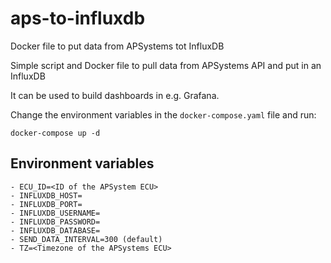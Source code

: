 # aps-to-influxdb
Docker file to put data from APSystems tot InfluxDB

Simple script and Docker file to pull data from APSystems API and put in an InfluxDB

It can be used to build dashboards in e.g. Grafana.

Change the environment variables in the `docker-compose.yaml` file and run:
```
docker-compose up -d
```
## Environment variables
```
- ECU_ID=<ID of the APSystem ECU>
- INFLUXDB_HOST=
- INFLUXDB_PORT=
- INFLUXDB_USERNAME=
- INFLUXDB_PASSWORD=
- INFLUXDB_DATABASE=
- SEND_DATA_INTERVAL=300 (default)
- TZ=<Timezone of the APSystems ECU>
```
